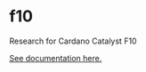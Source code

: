 # f10
Research for Cardano Catalyst F10

[See documentation here.](https://thistent.github.io/f10/)
